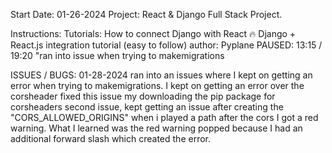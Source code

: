 Start Date: 01-26-2024
Project:
React & Django Full Stack Project.

Instructions:
Tutorials:
How to connect Django with React 🔥 Django + React.js integration tutorial (easy to follow)
author: Pyplane
PAUSED: 13:15 / 19:20 "ran into issue when trying to makemigrations

ISSUES / BUGS: 01-28-2024
ran into an issues where I kept on getting an error when trying to makemigrations.
I kept on getting an error over the corsheader fixed this issue my downloading the pip package for corsheaders
second issue, kept getting an issue after creating the  "CORS_ALLOWED_ORIGINS" when i played a path after the cors I got a red warning. What I learned was the red warning popped because I had an additional forward slash which created the error.
